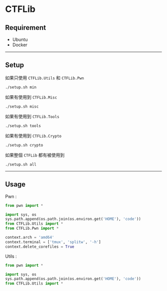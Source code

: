# CTFLib

## Requirement

- Ubuntu
- Docker

---
## Setup

如果只使用 `CTFLib.Utils` 和 `CTFLib.Pwn`

```shell
./setup.sh min
```

如果有使用到 `CTFLib.Misc`

```shell
./setup.sh misc
```

如果有使用到 `CTFLib.Tools`

```shell
./setup.sh tools
```

如果有使用到 `CTFLib.Crypto`

```shell
./setup.sh crypto
```

如果整個 `CTFLib` 都有被使用到

```shell
./setup.sh all
```


---
## Usage

Pwn : 

```py
from pwn import *

import sys, os
sys.path.append(os.path.join(os.environ.get('HOME'), 'code'))
from CTFLib.Utils import *
from CTFLib.Pwn import *

context.arch = 'amd64'
context.terminal = ['tmux', 'splitw', '-h']
context.delete_corefiles = True


```


Utils : 

```py
from pwn import *

import sys, os
sys.path.append(os.path.join(os.environ.get('HOME'), 'code'))
from CTFLib.Utils import *


```
